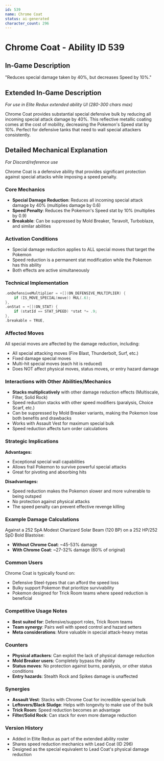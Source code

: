 ```yaml
---
id: 539
name: Chrome Coat
status: ai-generated
character_count: 296
---
```


# Chrome Coat - Ability ID 539

## In-Game Description
"Reduces special damage taken by 40%, but decreases Speed by 10%."

## Extended In-Game Description
*For use in Elite Redux extended ability UI (280-300 chars max)*

Chrome Coat provides substantial special defensive bulk by reducing all incoming special attack damage by 40%. This reflective metallic coating comes at the cost of mobility, decreasing the Pokemon's Speed stat by 10%. Perfect for defensive tanks that need to wall special attackers consistently.

## Detailed Mechanical Explanation
*For Discord/reference use*

Chrome Coat is a defensive ability that provides significant protection against special attacks while imposing a speed penalty.

### Core Mechanics
- **Special Damage Reduction**: Reduces all incoming special attack damage by 40% (multiplies damage by 0.6)
- **Speed Penalty**: Reduces the Pokemon's Speed stat by 10% (multiplies by 0.9)
- **Breakable**: Can be suppressed by Mold Breaker, Teravolt, Turboblaze, and similar abilities

### Activation Conditions
- Special damage reduction applies to ALL special moves that target the Pokemon
- Speed reduction is a permanent stat modification while the Pokemon has this ability
- Both effects are active simultaneously

### Technical Implementation
```cpp
.onDefensiveMultiplier = +[](ON_DEFENSIVE_MULTIPLIER) {
    if (IS_MOVE_SPECIAL(move)) MUL(.6);
},
.onStat = +[](ON_STAT) {
    if (statId == STAT_SPEED) *stat *= .9;
},
.breakable = TRUE,
```

### Affected Moves
All special moves are affected by the damage reduction, including:
- All special attacking moves (Fire Blast, Thunderbolt, Surf, etc.)
- Fixed damage special moves
- Multi-hit special moves (each hit is reduced)
- Does NOT affect physical moves, status moves, or entry hazard damage

### Interactions with Other Abilities/Mechanics
- **Stacks multiplicatively** with other damage reduction effects (Multiscale, Filter, Solid Rock)
- Speed reduction stacks with other speed modifiers (paralysis, Choice Scarf, etc.)
- Can be suppressed by Mold Breaker variants, making the Pokemon lose both benefits and drawbacks
- Works with Assault Vest for maximum special bulk
- Speed reduction affects turn order calculations

### Strategic Implications
**Advantages:**
- Exceptional special wall capabilities
- Allows frail Pokemon to survive powerful special attacks
- Great for pivoting and absorbing hits

**Disadvantages:**
- Speed reduction makes the Pokemon slower and more vulnerable to being outsped
- No protection against physical attacks
- The speed penalty can prevent effective revenge killing

### Example Damage Calculations
Against a 252 SpA Modest Charizard Solar Beam (120 BP) on a 252 HP/252 SpD Bold Blastoise:
- **Without Chrome Coat**: ~45-53% damage
- **With Chrome Coat**: ~27-32% damage (60% of original)

### Common Users
Chrome Coat is typically found on:
- Defensive Steel-types that can afford the speed loss
- Bulky support Pokemon that prioritize survivability
- Pokemon designed for Trick Room teams where speed reduction is beneficial

### Competitive Usage Notes
- **Best suited for**: Defensive/support roles, Trick Room teams
- **Team synergy**: Pairs well with speed control and hazard setters
- **Meta considerations**: More valuable in special attack-heavy metas

### Counters
- **Physical attackers**: Can exploit the lack of physical damage reduction
- **Mold Breaker users**: Completely bypass the ability
- **Status moves**: No protection against burns, paralysis, or other status conditions
- **Entry hazards**: Stealth Rock and Spikes damage is unaffected

### Synergies
- **Assault Vest**: Stacks with Chrome Coat for incredible special bulk
- **Leftovers/Black Sludge**: Helps with longevity to make use of the bulk
- **Trick Room**: Speed reduction becomes an advantage
- **Filter/Solid Rock**: Can stack for even more damage reduction

### Version History
- Added in Elite Redux as part of the extended ability roster
- Shares speed reduction mechanics with Lead Coat (ID 296)
- Designed as the special equivalent to Lead Coat's physical damage reduction